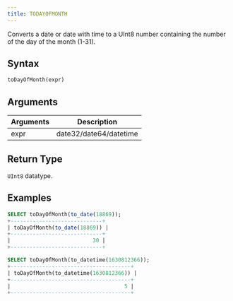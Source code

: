 ```yaml
---
title: TODAYOFMONTH
---
```


Converts a date or date with time to a UInt8 number containing the number of the day of the month (1-31).

## Syntax

```sql
toDayOfMonth(expr)
```

## Arguments

| Arguments   | Description |
| ----------- | ----------- |
| expr | date32/date64/datetime |

## Return Type
`UInt8` datatype.

## Examples

```sql
SELECT toDayOfMonth(to_date(18869));
+-----------------------------+
| toDayOfMonth(to_date(18869)) |
+-----------------------------+
|                          30 |
+-----------------------------+

SELECT toDayOfMonth(to_datetime(1630812366));
+--------------------------------------+
| toDayOfMonth(to_datetime(1630812366)) |
+--------------------------------------+
|                                    5 |
+--------------------------------------+
```
